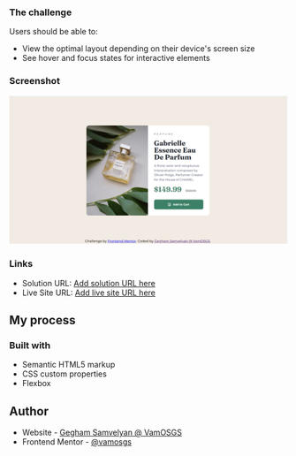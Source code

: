 ### The challenge

Users should be able to:

- View the optimal layout depending on their device's screen size
- See hover and focus states for interactive elements

### Screenshot

![](./images/Screenshot.png)

### Links

- Solution URL: [Add solution URL here](https://your-solution-url.com)
- Live Site URL: [Add live site URL here](https://your-live-site-url.com)

## My process

### Built with

- Semantic HTML5 markup
- CSS custom properties
- Flexbox

## Author

- Website - [Gegham Samvelyan @ VamOSGS](https://vamosgs.me)
- Frontend Mentor - [@vamosgs](https://www.frontendmentor.io/profile/VamOSGS)

